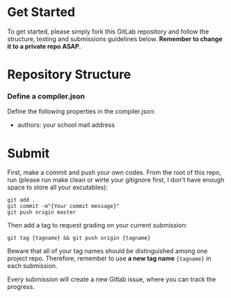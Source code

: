# Get Started

To get started, please simply fork this GitLab repository and
follow the structure, testing and submissions guidelines below. 
**Remember to change it to a private repo ASAP.**

# Repository Structure

### Define a compiler.json

Define the following properties in the compiler.json:

- authors: your school mail address

# Submit

First, make a commit and push your own codes. From the root of this repo, run (please run make clean or wirte your gitignore first, I don't have enough space to store all your excutables):

```shell
git add .
git commit -m"{Your commit message}"
git push origin master
```

Then add a tag to request grading on your current submission:

```shell
git tag {tagname} && git push origin {tagname}
```

Beware that all of your tag names should be distinguished among one project repo. Therefore, remember to use **a new tag name** `{tagname}` in each submission.

Every submission will create a new Gitlab issue, where you can track the progress.
